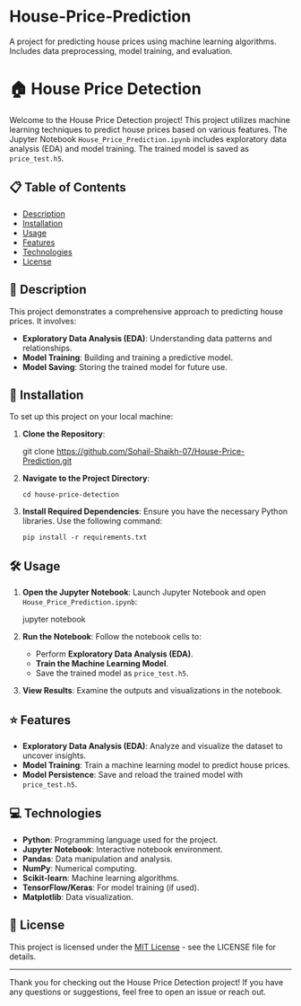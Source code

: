 # House-Price-Prediction
A project for predicting house prices using machine learning algorithms. Includes data preprocessing, model training, and evaluation.


# 🏠 House Price Detection

Welcome to the House Price Detection project! This project utilizes machine learning techniques to predict house prices based on various features. The Jupyter Notebook `House_Price_Prediction.ipynb` includes exploratory data analysis (EDA) and model training. The trained model is saved as `price_test.h5`.

## 📋 Table of Contents

- [Description](#description)
- [Installation](#installation)
- [Usage](#usage)
- [Features](#features)
- [Technologies](#technologies)
- [License](#license)

## 📝 Description

This project demonstrates a comprehensive approach to predicting house prices. It involves:

- **Exploratory Data Analysis (EDA)**: Understanding data patterns and relationships.
- **Model Training**: Building and training a predictive model.
- **Model Saving**: Storing the trained model for future use.

## 🚀 Installation

To set up this project on your local machine:

1. **Clone the Repository**:

    git clone https://github.com/Sohail-Shaikh-07/House-Price-Prediction.git
 

2. **Navigate to the Project Directory**:

   `cd house-price-detection`
     

3. **Install Required Dependencies**:
    Ensure you have the necessary Python libraries. Use the following command:

    `pip install -r requirements.txt`
    
  

## 🛠️ Usage

1. **Open the Jupyter Notebook**:
    Launch Jupyter Notebook and open `House_Price_Prediction.ipynb`:

    jupyter notebook


2. **Run the Notebook**:
    Follow the notebook cells to:
    - Perform **Exploratory Data Analysis (EDA)**.
    - **Train the Machine Learning Model**.
    - Save the trained model as `price_test.h5`.

3. **View Results**:
    Examine the outputs and visualizations in the notebook.

## ⭐ Features

- **Exploratory Data Analysis (EDA)**: Analyze and visualize the dataset to uncover insights.
- **Model Training**: Train a machine learning model to predict house prices.
- **Model Persistence**: Save and reload the trained model with `price_test.h5`.

## 💻 Technologies

- **Python**: Programming language used for the project.
- **Jupyter Notebook**: Interactive notebook environment.
- **Pandas**: Data manipulation and analysis.
- **NumPy**: Numerical computing.
- **Scikit-learn**: Machine learning algorithms.
- **TensorFlow/Keras**: For model training (if used).
- **Matplotlib**: Data visualization.


## 📄 License

This project is licensed under the [MIT License](LICENSE) - see the LICENSE file for details.

---

Thank you for checking out the House Price Detection project! If you have any questions or suggestions, feel free to open an issue or reach out.


